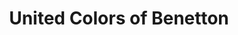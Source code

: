 ---
title: "United Colors of Benetton"
url: /stadthagen/united-colors-of-benetton/
shop: Kleidung
---